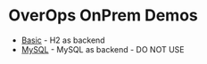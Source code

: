 # OverOps OnPrem Demos

* [Basic](basic) - H2 as backend
* [MySQL](mysql) - MySQL as backend - DO NOT USE